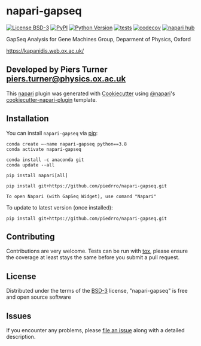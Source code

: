 # napari-gapseq

[![License BSD-3](https://img.shields.io/pypi/l/napari-gapseq.svg?color=green)](https://github.com/piedrro/napari-gapseq/raw/main/LICENSE)
[![PyPI](https://img.shields.io/pypi/v/napari-gapseq.svg?color=green)](https://pypi.org/project/napari-gapseq)
[![Python Version](https://img.shields.io/pypi/pyversions/napari-gapseq.svg?color=green)](https://python.org)
[![tests](https://github.com/piedrro/napari-gapseq/workflows/tests/badge.svg)](https://github.com/piedrro/napari-gapseq/actions)
[![codecov](https://codecov.io/gh/piedrro/napari-gapseq/branch/main/graph/badge.svg)](https://codecov.io/gh/piedrro/napari-gapseq)
[![napari hub](https://img.shields.io/endpoint?url=https://api.napari-hub.org/shields/napari-gapseq)](https://napari-hub.org/plugins/napari-gapseq)

GapSeq Analysis for Gene Machines Group, Deparment of Physics, Oxford

https://kapanidis.web.ox.ac.uk/

Developed by Piers Turner
piers.turner@physics.ox.ac.uk
----------------------------------

This [napari] plugin was generated with [Cookiecutter] using [@napari]'s [cookiecutter-napari-plugin] template.

<!--
Don't miss the full getting started guide to set up your new package:
https://github.com/napari/cookiecutter-napari-plugin#getting-started

and review the napari docs for plugin developers:
https://napari.org/plugins/index.html
-->

## Installation

You can install `napari-gapseq` via [pip]:

    conda create –-name napari-gapseq python==3.8
    conda activate napari-gapseq

    conda install -c anaconda git
    conda update --all

    pip install napari[all]

    pip install git+https://github.com/piedrro/napari-gapseq.git

    To open Napari (with GapSeq Widget), use comand "Napari"



To update to latest version (once installed):

    pip install git+https://github.com/piedrro/napari-gapseq.git


## Contributing

Contributions are very welcome. Tests can be run with [tox], please ensure
the coverage at least stays the same before you submit a pull request.

## License

Distributed under the terms of the [BSD-3] license,
"napari-gapseq" is free and open source software

## Issues

If you encounter any problems, please [file an issue] along with a detailed description.

[napari]: https://github.com/napari/napari
[Cookiecutter]: https://github.com/audreyr/cookiecutter
[@napari]: https://github.com/napari
[MIT]: http://opensource.org/licenses/MIT
[BSD-3]: http://opensource.org/licenses/BSD-3-Clause
[GNU GPL v3.0]: http://www.gnu.org/licenses/gpl-3.0.txt
[GNU LGPL v3.0]: http://www.gnu.org/licenses/lgpl-3.0.txt
[Apache Software License 2.0]: http://www.apache.org/licenses/LICENSE-2.0
[Mozilla Public License 2.0]: https://www.mozilla.org/media/MPL/2.0/index.txt
[cookiecutter-napari-plugin]: https://github.com/napari/cookiecutter-napari-plugin

[file an issue]: https://github.com/piedrro/napari-gapseq/issues

[napari]: https://github.com/napari/napari
[tox]: https://tox.readthedocs.io/en/latest/
[pip]: https://pypi.org/project/pip/
[PyPI]: https://pypi.org/
